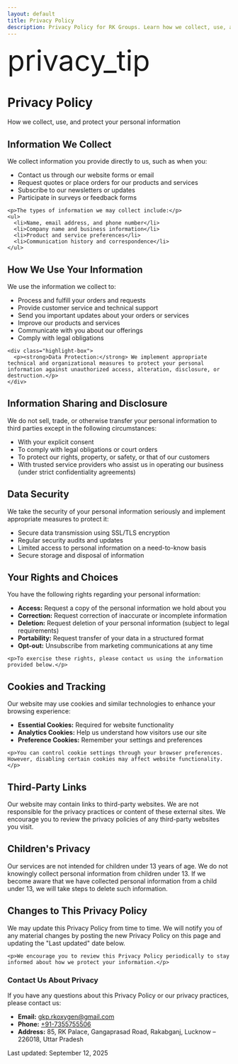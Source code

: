 ```yaml
---
layout: default
title: Privacy Policy
description: Privacy Policy for RK Groups. Learn how we collect, use, and protect your personal information and data privacy rights.
---
```


<div class="mui-hero">
  <div class="mui-hero-content">
    <div class="mui-hero-icon">
      <span class="material-icons" style="font-size: 4rem;">privacy_tip</span>
    </div>
    <h1 class="mui-hero-title">Privacy Policy</h1>
    <p class="mui-hero-subtitle">How we collect, use, and protect your personal information</p>
  </div>
</div>

<div class="content-section">
  <div class="mui-card">
    <h2>Information We Collect</h2>
    <p>We collect information you provide directly to us, such as when you:</p>
    <ul>
      <li>Contact us through our website forms or email</li>
      <li>Request quotes or place orders for our products and services</li>
      <li>Subscribe to our newsletters or updates</li>
      <li>Participate in surveys or feedback forms</li>
    </ul>

    <p>The types of information we may collect include:</p>
    <ul>
      <li>Name, email address, and phone number</li>
      <li>Company name and business information</li>
      <li>Product and service preferences</li>
      <li>Communication history and correspondence</li>
    </ul>
  </div>

  <div class="mui-card">
    <h2>How We Use Your Information</h2>
    <p>We use the information we collect to:</p>
    <ul>
      <li>Process and fulfill your orders and requests</li>
      <li>Provide customer service and technical support</li>
      <li>Send you important updates about your orders or services</li>
      <li>Improve our products and services</li>
      <li>Communicate with you about our offerings</li>
      <li>Comply with legal obligations</li>
    </ul>

    <div class="highlight-box">
      <p><strong>Data Protection:</strong> We implement appropriate technical and organizational measures to protect your personal information against unauthorized access, alteration, disclosure, or destruction.</p>
    </div>
  </div>

  <div class="mui-card">
    <h2>Information Sharing and Disclosure</h2>
    <p>We do not sell, trade, or otherwise transfer your personal information to third parties except in the following circumstances:</p>
    <ul>
      <li>With your explicit consent</li>
      <li>To comply with legal obligations or court orders</li>
      <li>To protect our rights, property, or safety, or that of our customers</li>
      <li>With trusted service providers who assist us in operating our business (under strict confidentiality agreements)</li>
    </ul>
  </div>

  <div class="mui-card">
    <h2>Data Security</h2>
    <p>We take the security of your personal information seriously and implement appropriate measures to protect it:</p>
    <ul>
      <li>Secure data transmission using SSL/TLS encryption</li>
      <li>Regular security audits and updates</li>
      <li>Limited access to personal information on a need-to-know basis</li>
      <li>Secure storage and disposal of information</li>
    </ul>
  </div>

  <div class="mui-card">
    <h2>Your Rights and Choices</h2>
    <p>You have the following rights regarding your personal information:</p>
    <ul>
      <li><strong>Access:</strong> Request a copy of the personal information we hold about you</li>
      <li><strong>Correction:</strong> Request correction of inaccurate or incomplete information</li>
      <li><strong>Deletion:</strong> Request deletion of your personal information (subject to legal requirements)</li>
      <li><strong>Portability:</strong> Request transfer of your data in a structured format</li>
      <li><strong>Opt-out:</strong> Unsubscribe from marketing communications at any time</li>
    </ul>

    <p>To exercise these rights, please contact us using the information provided below.</p>
  </div>

  <div class="mui-card">
    <h2>Cookies and Tracking</h2>
    <p>Our website may use cookies and similar technologies to enhance your browsing experience:</p>
    <ul>
      <li><strong>Essential Cookies:</strong> Required for website functionality</li>
      <li><strong>Analytics Cookies:</strong> Help us understand how visitors use our site</li>
      <li><strong>Preference Cookies:</strong> Remember your settings and preferences</li>
    </ul>

    <p>You can control cookie settings through your browser preferences. However, disabling certain cookies may affect website functionality.</p>
  </div>

  <div class="mui-card">
    <h2>Third-Party Links</h2>
    <p>Our website may contain links to third-party websites. We are not responsible for the privacy practices or content of these external sites. We encourage you to review the privacy policies of any third-party websites you visit.</p>
  </div>

  <div class="mui-card">
    <h2>Children's Privacy</h2>
    <p>Our services are not intended for children under 13 years of age. We do not knowingly collect personal information from children under 13. If we become aware that we have collected personal information from a child under 13, we will take steps to delete such information.</p>
  </div>

  <div class="mui-card">
    <h2>Changes to This Privacy Policy</h2>
    <p>We may update this Privacy Policy from time to time. We will notify you of any material changes by posting the new Privacy Policy on this page and updating the "Last updated" date below.</p>

    <p>We encourage you to review this Privacy Policy periodically to stay informed about how we protect your information.</p>
  </div>

  <div class="contact-info">
    <h3>Contact Us About Privacy</h3>
    <p>If you have any questions about this Privacy Policy or our privacy practices, please contact us:</p>
    <ul>
      <li><strong>Email:</strong> <a href="mailto:gkp.rkoxygen@gmail.com">gkp.rkoxygen@gmail.com</a></li>
      <li><strong>Phone:</strong> <a href="tel:+917355755506">+91-7355755506</a></li>
      <li><strong>Address:</strong> 85, RK Palace, Gangaprasad Road, Rakabganj, Lucknow – 226018, Uttar Pradesh</li>
    </ul>
  </div>

  <div class="last-updated">
    Last updated: September 12, 2025
  </div>
</div>

<script>
  // Simple analytics tracking (sessionStorage only)
  window.RKAnalytics = {
    trackPageView: function(page) {
      const data = {
        page: page || location.pathname,
        timestamp: new Date().toISOString(),
        referrer: document.referrer ? new URL(document.referrer).hostname : 'direct'
      };
      console.log('Page View:', data);
      this.storeEvent('pageview', data);
    },
    storeEvent: function(type, data) {
      try {
        const events = JSON.parse(sessionStorage.getItem('rk_analytics') || '[]');
        events.push({type: type, data});
        if (events.length > 50) events.shift();
        sessionStorage.setItem('rk_analytics', JSON.stringify(events));
      } catch (e) {
        console.warn('Analytics storage failed:', e);
      }
    }
  };

  // Track page view
  RKAnalytics.trackPageView();
</script>